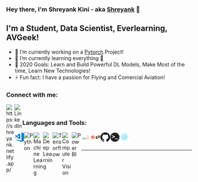 ### Hey there, I'm Shreyank Kini - aka [Shreyank][website] 👋

## I'm a Student, Data Scientist, Everlearning, AVGeek!

- 🔭 I’m currently working on a [Pytorch][learning] Project!
- 🌱 I’m currently learning everything 🤣
- 🥅 2020 Goals: Learn and Build Powerful DL Models, Make Most of the time, Learn New Technologies!
- ⚡ Fun fact: I have a passion for Flying and Comercial Aviation!

### Connect with me:

[<img align="left" alt="https://shreyank.netlify.app/" width="22px" src="https://shreyank.netlify.app/" />][website]
[<img align="left" alt="LinkedIn" width="22px" src="https://www.linkedin.com/in/shreyank-kini-b3b48a145/" />][linkedin]


<br />

### Languages and Tools:

[<img align="left" alt="Visual Studio Code" width="26px" src="https://raw.githubusercontent.com/github/explore/80688e429a7d4ef2fca1e82350fe8e3517d3494d/topics/visual-studio-code/visual-studio-code.png" />][website]
[<img align="left" alt="Python" width="26px" src="https://upload.wikimedia.org/wikipedia/commons/thumb/c/c3/Python-logo-notext.svg/768px-Python-logo-notext.svg.png" />][website]
[<img align="left" alt="Machine Learning" width="26px" src="https://www.inventateq.com/assets/machine-banner.png" />][website]
[<img align="left" alt="Deep Learning" width="26px" src="https://i.pinimg.com/originals/f0/db/f5/f0dbf54f437965521e9aa5d6da2cf6c6.png" />][website]
[<img align="left" alt="Tensorflow" width="26px" src="https://upload.wikimedia.org/wikipedia/commons/thumb/2/2d/Tensorflow_logo.svg/1200px-Tensorflow_logo.svg.png" />][website]
[<img align="left" alt="Computer Vision" width="26px" src="https://thumbs.dreamstime.com/b/outline-computer-vision-vector-icon-isolated-black-simple-line-element-illustration-general-concept-editable-stroke-white-144285162.jpg" />][website]
[<img align="left" alt="Power BI" width="26px" src="https://powerbi.microsoft.com/pictures/shared/social/social-default-image.png" />][website]
[<img align="left" alt="MySQL" width="26px" src="https://raw.githubusercontent.com/github/explore/80688e429a7d4ef2fca1e82350fe8e3517d3494d/topics/mysql/mysql.png" />][website]
[<img align="left" alt="Git" width="26px" src="https://raw.githubusercontent.com/github/explore/80688e429a7d4ef2fca1e82350fe8e3517d3494d/topics/git/git.png" />][website]
[<img align="left" alt="GitHub" width="26px" src="https://raw.githubusercontent.com/github/explore/78df643247d429f6cc873026c0622819ad797942/topics/github/github.png" />][website]
[<img align="left" alt="Terminal" width="26px" src="https://raw.githubusercontent.com/github/explore/80688e429a7d4ef2fca1e82350fe8e3517d3494d/topics/terminal/terminal.png" />][website]
[<img align="left" alt="React" width="26px" src="https://raw.githubusercontent.com/github/explore/80688e429a7d4ef2fca1e82350fe8e3517d3494d/topics/react/react.png" />][website]

<br />
<br />

---


<!--START_SECTION:activity-->
<!--END_SECTION:activity-->


[website]: https://shreyank.netlify.app/
[learning]: https://pytorch.org/tutorials/
[linkedin]: https://www.linkedin.com/in/shreyank-kini-b3b48a145/

